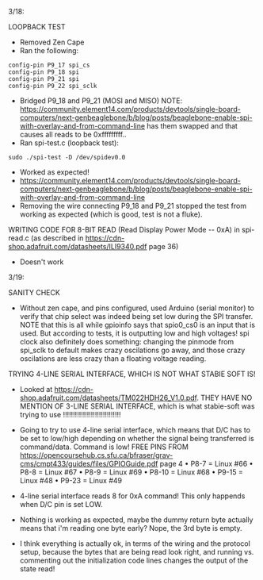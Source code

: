 3/18:

LOOPBACK TEST
- Removed Zen Cape
- Ran the following: 
```
config-pin P9_17 spi_cs
config-pin P9_18 spi
config-pin P9_21 spi
config-pin P9_22 spi_sclk
```
- Bridged P9_18 and P9_21 (MOSI and MISO) NOTE: https://community.element14.com/products/devtools/single-board-computers/next-genbeaglebone/b/blog/posts/beaglebone-enable-spi-with-overlay-and-from-command-line has them swapped and that causes all reads to be 0xfffffffff..
- Ran spi-test.c (loopback test): 
```
sudo ./spi-test -D /dev/spidev0.0
```
- Worked as expected!
- https://community.element14.com/products/devtools/single-board-computers/next-genbeaglebone/b/blog/posts/beaglebone-enable-spi-with-overlay-and-from-command-line
- Removing the wire connecting P9_18 and P9_21 stopped the test from working as expected (which is good, test is not a fluke).

WRITING CODE FOR 8-BIT READ (Read Display Power Mode -- 0xA) in spi-read.c
(as described in https://cdn-shop.adafruit.com/datasheets/ILI9340.pdf page 36)
- Doesn't work

3/19:

SANITY CHECK
- Without zen cape, and pins configured, used Arduino (serial monitor) to verify that
chip select was indeed being set low during the SPI transfer. NOTE that this is all while
gpioinfo says that spio0_cs0 is an input that is used. But according to tests, it is outputting
low and high voltages! spi clock also definitely does something: changing the pinmode from spi_sclk 
to default makes crazy oscilations go away, and those crazy oscilations are less crazy than a floating 
voltage reading. 

TRYING 4-LINE SERIAL INTERFACE, WHICH IS NOT WHAT STABIE SOFT IS!

- Looked at https://cdn-shop.adafruit.com/datasheets/TM022HDH26_V1.0.pdf. THEY HAVE NO MENTION OF 3-LINE SERIAL INTERFACE,
which is what stabie-soft was trying to use !!!!!!!!!!!!!!!!!!!!!!!!!!!!!
- Going to try to use 4-line serial interface, which means that D/C has to be set to low/high depending on whether
the signal being transferred is command/data. Command is low! 
FREE PINS FROM https://opencoursehub.cs.sfu.ca/bfraser/grav-cms/cmpt433/guides/files/GPIOGuide.pdf page 4
• P8-7 = Linux #66
• P8-8 = Linux #67
• P8-9 = Linux #69
• P8-10 = Linux #68
• P9-15 = Linux #48
• P9-23 = Linux #49

- 4-line serial interface reads 8 for 0xA command! This only happends when D/C pin is set LOW. 

- Nothing is working as expected, maybe the dummy return byte actually means that i'm reading one byte early? Nope, the 3rd byte is empty. 

- I think everything is actually ok, in terms of the wiring and the protocol setup, because the bytes that are being read look right,
and running vs. commenting  out  the initialization code lines changes the output of the state read!

